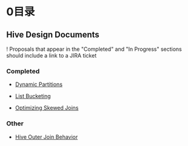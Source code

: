 # 0目录

## Hive Design Documents

! Proposals that appear in the "Completed" and "In Progress" sections should include a link to a JIRA ticket

### Completed

- [Dynamic Partitions](https://github.com/ZGG2016/hive-website/blob/master/Resources%20for%20Contributors/Hive%20Design%20Docs/DynamicPartitions.md)

- [List Bucketing]()

- [Optimizing Skewed Joins]()

### Other

- [Hive Outer Join Behavior](https://github.com/ZGG2016/hive-website/blob/master/Resources%20for%20Contributors/Hive%20Design%20Docs/Hive%20Outer%20Join%20Behavior.md)